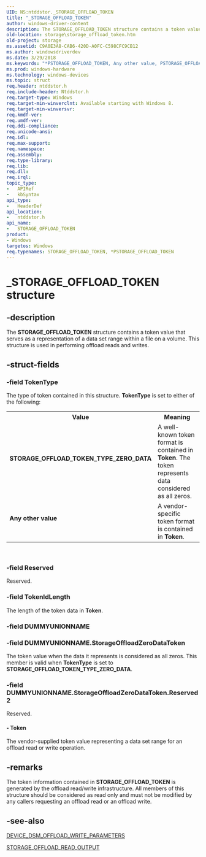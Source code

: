 ```yaml
---
UID: NS:ntddstor._STORAGE_OFFLOAD_TOKEN
title: "_STORAGE_OFFLOAD_TOKEN"
author: windows-driver-content
description: The STORAGE_OFFLOAD_TOKEN structure contains a token value that serves as a representation of a data set range within a file on a volume. This structure is used in performing offload reads and writes.
old-location: storage\storage_offload_token.htm
old-project: storage
ms.assetid: C9A0E3A8-CAB6-420D-A0FC-C598CFC9CB12
ms.author: windowsdriverdev
ms.date: 3/29/2018
ms.keywords: "*PSTORAGE_OFFLOAD_TOKEN, Any other value, PSTORAGE_OFFLOAD_TOKEN, PSTORAGE_OFFLOAD_TOKEN structure pointer [Storage Devices], STORAGE_OFFLOAD_TOKEN, STORAGE_OFFLOAD_TOKEN structure [Storage Devices], STORAGE_OFFLOAD_TOKEN_TYPE_ZERO_DATA, _STORAGE_OFFLOAD_TOKEN, ntddstor/PSTORAGE_OFFLOAD_TOKEN, ntddstor/STORAGE_OFFLOAD_TOKEN, storage.storage_offload_token"
ms.prod: windows-hardware
ms.technology: windows-devices
ms.topic: struct
req.header: ntddstor.h
req.include-header: Ntddstor.h
req.target-type: Windows
req.target-min-winverclnt: Available starting with Windows 8.
req.target-min-winversvr: 
req.kmdf-ver: 
req.umdf-ver: 
req.ddi-compliance: 
req.unicode-ansi: 
req.idl: 
req.max-support: 
req.namespace: 
req.assembly: 
req.type-library: 
req.lib: 
req.dll: 
req.irql: 
topic_type:
-	APIRef
-	kbSyntax
api_type:
-	HeaderDef
api_location:
-	ntddstor.h
api_name:
-	STORAGE_OFFLOAD_TOKEN
product:
- Windows
targetos: Windows
req.typenames: STORAGE_OFFLOAD_TOKEN, *PSTORAGE_OFFLOAD_TOKEN
---
```


# _STORAGE_OFFLOAD_TOKEN structure


## -description


The <b>STORAGE_OFFLOAD_TOKEN</b> structure contains a token value that serves as a representation of a data set range within a file on a volume. This structure is used in performing offload reads and writes.


## -struct-fields




### -field TokenType

The type of token contained in this structure. <b>TokenType</b> is set to either of the following:

<table>
<tr>
<th>Value</th>
<th>Meaning</th>
</tr>
<tr>
<td width="40%"><a id="STORAGE_OFFLOAD_TOKEN_TYPE_ZERO_DATA"></a><a id="storage_offload_token_type_zero_data"></a><dl>
<dt><b>STORAGE_OFFLOAD_TOKEN_TYPE_ZERO_DATA</b></dt>
</dl>
</td>
<td width="60%">
 A well-known token format is contained in <b>Token</b>. The token represents data considered as all zeros.

</td>
</tr>
<tr>
<td width="40%"><a id="Any_other_value"></a><a id="any_other_value"></a><a id="ANY_OTHER_VALUE"></a><dl>
<dt><b>Any other value</b></dt>
</dl>
</td>
<td width="60%">
A vendor-specific token format is contained in <b>Token</b>.

</td>
</tr>
</table>
 


### -field Reserved

Reserved.


### -field TokenIdLength

The length of the token data in <b>Token</b>.


### -field DUMMYUNIONNAME

 


### -field DUMMYUNIONNAME.StorageOffloadZeroDataToken

The token value when the data it represents is considered as all zeros. This member is valid when <b>TokenType</b> is set to <b>STORAGE_OFFLOAD_TOKEN_TYPE_ZERO_DATA</b>.


### -field DUMMYUNIONNAME.StorageOffloadZeroDataToken.Reserved2

Reserved.


#### - Token

The vendor-supplied token value representing a  data set range for an offload read or write operation.


## -remarks



The token information contained in <b>STORAGE_OFFLOAD_TOKEN</b> is generated by the offload read/write infrastructure. All members of this structure should be considered as read only and must not be modified by any callers requesting an offload read or an offload write.




## -see-also




<a href="https://msdn.microsoft.com/library/windows/hardware/hh439644">DEVICE_DSM_OFFLOAD_WRITE_PARAMETERS</a>



<a href="https://msdn.microsoft.com/library/windows/hardware/hh451467">STORAGE_OFFLOAD_READ_OUTPUT</a>
 

 

